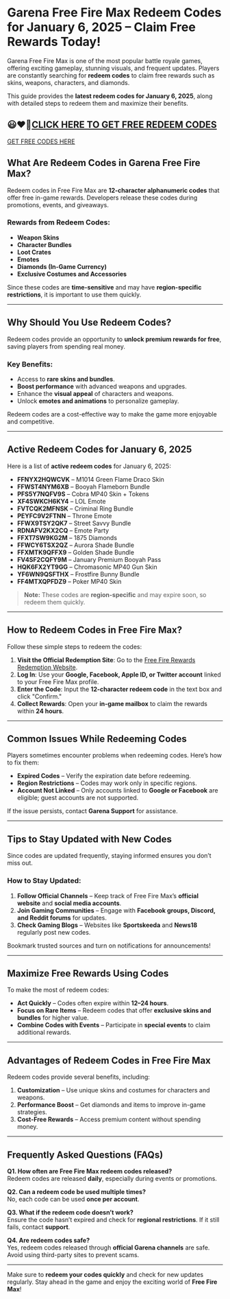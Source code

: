 # **Garena Free Fire Max Redeem Codes for January 6, 2025 – Claim Free Rewards Today!**

Garena Free Fire Max is one of the most popular battle royale games, offering exciting gameplay, stunning visuals, and frequent updates. Players are constantly searching for **redeem codes** to claim free rewards such as skins, weapons, characters, and diamonds.  

This guide provides the **latest redeem codes for January 6, 2025**, along with detailed steps to redeem them and maximize their benefits. 

😃❤🧡[CLICK HERE TO GET FREE REDEEM CODES](https://admonishmentfastest.com/u76k5h5em?key=dd2ef5b7fbc7951b127aeb137acbcc22)
---

[GET FREE CODES HERE](https://admonishmentfastest.com/u76k5h5em?key=dd2ef5b7fbc7951b127aeb137acbcc22)

## **What Are Redeem Codes in Garena Free Fire Max?**

Redeem codes in Free Fire Max are **12-character alphanumeric codes** that offer free in-game rewards. Developers release these codes during promotions, events, and giveaways.  

### **Rewards from Redeem Codes:**
- **Weapon Skins**  
- **Character Bundles**  
- **Loot Crates**  
- **Emotes**  
- **Diamonds (In-Game Currency)**  
- **Exclusive Costumes and Accessories**  

Since these codes are **time-sensitive** and may have **region-specific restrictions**, it is important to use them quickly.  

---

## **Why Should You Use Redeem Codes?**

Redeem codes provide an opportunity to **unlock premium rewards for free**, saving players from spending real money.  

### **Key Benefits:**
- Access to **rare skins and bundles**.  
- **Boost performance** with advanced weapons and upgrades.  
- Enhance the **visual appeal** of characters and weapons.  
- Unlock **emotes and animations** to personalize gameplay.  

Redeem codes are a cost-effective way to make the game more enjoyable and competitive.  

---

## **Active Redeem Codes for January 6, 2025**

Here is a list of **active redeem codes** for January 6, 2025:

- **FFNYX2HQWCVK** – M1014 Green Flame Draco Skin  
- **FFWST4NYM6XB** – Booyah Flameborn Bundle  
- **PFS5Y7NQFV9S** – Cobra MP40 Skin + Tokens  
- **XF4SWKCH6KY4** – LOL Emote  
- **FVTCQK2MFNSK** – Criminal Ring Bundle  
- **PEYFC9V2FTNN** – Throne Emote  
- **FFWX9TSY2QK7** – Street Savvy Bundle  
- **RDNAFV2KX2CQ** – Emote Party  
- **FFXT7SW9KG2M** – 1875 Diamonds  
- **FFWCY6TSX2QZ** – Aurora Shade Bundle  
- **FFXMTK9QFFX9** – Golden Shade Bundle  
- **FV4SF2CQFY9M** – January Premium Booyah Pass  
- **HQK6FX2YT9GG** – Chromasonic MP40 Gun Skin  
- **YF6WN9QSFTHX** – Frostfire Bunny Bundle  
- **FF4MTXQPFDZ9** – Poker MP40 Skin  

> **Note:** These codes are **region-specific** and may expire soon, so redeem them quickly.  

---

## **How to Redeem Codes in Free Fire Max?**

Follow these simple steps to redeem the codes:  

1. **Visit the Official Redemption Site**: Go to the [Free Fire Rewards Redemption Website](https://reward.ff.garena.com/).  
2. **Log In**: Use your **Google, Facebook, Apple ID, or Twitter account** linked to your Free Fire Max profile.  
3. **Enter the Code**: Input the **12-character redeem code** in the text box and click "Confirm."  
4. **Collect Rewards**: Open your **in-game mailbox** to claim the rewards within **24 hours**.  

---

## **Common Issues While Redeeming Codes**

Players sometimes encounter problems when redeeming codes. Here’s how to fix them:  

- **Expired Codes** – Verify the expiration date before redeeming.  
- **Region Restrictions** – Codes may work only in specific regions.  
- **Account Not Linked** – Only accounts linked to **Google or Facebook** are eligible; guest accounts are not supported.  

If the issue persists, contact **Garena Support** for assistance.  

---

## **Tips to Stay Updated with New Codes**

Since codes are updated frequently, staying informed ensures you don’t miss out.  

### **How to Stay Updated:**
1. **Follow Official Channels** – Keep track of Free Fire Max’s **official website** and **social media accounts**.  
2. **Join Gaming Communities** – Engage with **Facebook groups, Discord, and Reddit forums** for updates.  
3. **Check Gaming Blogs** – Websites like **Sportskeeda** and **News18** regularly post new codes.  

Bookmark trusted sources and turn on notifications for announcements!  

---

## **Maximize Free Rewards Using Codes**

To make the most of redeem codes:  

- **Act Quickly** – Codes often expire within **12–24 hours**.  
- **Focus on Rare Items** – Redeem codes that offer **exclusive skins and bundles** for higher value.  
- **Combine Codes with Events** – Participate in **special events** to claim additional rewards.  

---

## **Advantages of Redeem Codes in Free Fire Max**

Redeem codes provide several benefits, including:  

1. **Customization** – Use unique skins and costumes for characters and weapons.  
2. **Performance Boost** – Get diamonds and items to improve in-game strategies.  
3. **Cost-Free Rewards** – Access premium content without spending money.  

---

## **Frequently Asked Questions (FAQs)**

**Q1. How often are Free Fire Max redeem codes released?**  
Redeem codes are released **daily**, especially during events or promotions.  

**Q2. Can a redeem code be used multiple times?**  
No, each code can be used **once per account**.  

**Q3. What if the redeem code doesn’t work?**  
Ensure the code hasn’t expired and check for **regional restrictions**. If it still fails, contact **support**.  

**Q4. Are redeem codes safe?**  
Yes, redeem codes released through **official Garena channels** are safe. Avoid using third-party sites to prevent scams.  

---

Make sure to **redeem your codes quickly** and check for new updates regularly. Stay ahead in the game and enjoy the exciting world of **Free Fire Max**!  

